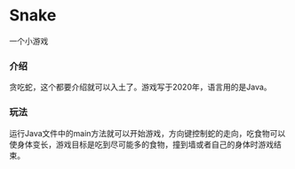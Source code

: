 # Snake
一个小游戏

### 介绍

贪吃蛇，这个都要介绍就可以入土了。游戏写于2020年，语言用的是Java。

### 玩法

运行Java文件中的main方法就可以开始游戏，方向键控制蛇的走向，吃食物可以使身体变长，游戏目标是吃到尽可能多的食物，撞到墙或者自己的身体时游戏结束。
